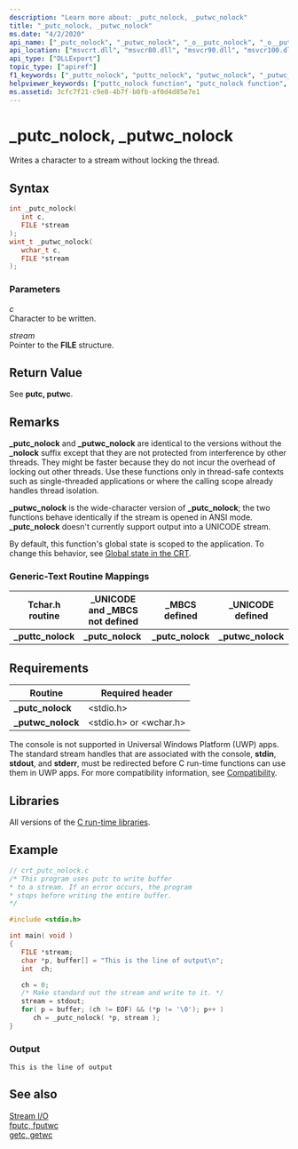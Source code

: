```yaml
---
description: "Learn more about: _putc_nolock, _putwc_nolock"
title: "_putc_nolock, _putwc_nolock"
ms.date: "4/2/2020"
api_name: ["_putc_nolock", "_putwc_nolock", "_o__putc_nolock", "_o__putwc_nolock"]
api_location: ["msvcrt.dll", "msvcr80.dll", "msvcr90.dll", "msvcr100.dll", "msvcr100_clr0400.dll", "msvcr110.dll", "msvcr110_clr0400.dll", "msvcr120.dll", "msvcr120_clr0400.dll", "ucrtbase.dll", "api-ms-win-crt-stdio-l1-1-0.dll", "api-ms-win-crt-private-l1-1-0.dll"]
api_type: ["DLLExport"]
topic_type: ["apiref"]
f1_keywords: ["_puttc_nolock", "puttc_nolock", "putwc_nolock", "_putwc_nolock", "_putc_nolock", "putc_nolock"]
helpviewer_keywords: ["puttc_nolock function", "putc_nolock function", "_putc_nolock function", "streams, writing characters to", "characters, writing", "putwc_nolock function", "_puttc_nolock function", "_putwc_nolock function"]
ms.assetid: 3cfc7f21-c9e8-4b7f-b0fb-af0d4d85e7e1
---
```

# _putc_nolock, _putwc_nolock

Writes a character to a stream without locking the thread.

## Syntax

```C
int _putc_nolock(
   int c,
   FILE *stream
);
wint_t _putwc_nolock(
   wchar_t c,
   FILE *stream
);
```

### Parameters

*c*<br/>
Character to be written.

*stream*<br/>
Pointer to the **FILE** structure.

## Return Value

See **putc, putwc**.

## Remarks

**_putc_nolock** and **_putwc_nolock** are identical to the versions without the **_nolock** suffix except that they are not protected from interference by other threads. They might be faster because they do not incur the overhead of locking out other threads. Use these functions only in thread-safe contexts such as single-threaded applications or where the calling scope already handles thread isolation.

**_putwc_nolock** is the wide-character version of **_putc_nolock**; the two functions behave identically if the stream is opened in ANSI mode. **_putc_nolock** doesn't currently support output into a UNICODE stream.

By default, this function's global state is scoped to the application. To change this behavior, see [Global state in the CRT](../global-state.md).

### Generic-Text Routine Mappings

|Tchar.h routine|_UNICODE and _MBCS not defined|_MBCS defined|_UNICODE defined|
|---------------------|--------------------------------------|--------------------|-----------------------|
|**_puttc_nolock**|**_putc_nolock**|**_putc_nolock**|**_putwc_nolock**|

## Requirements

|Routine|Required header|
|-------------|---------------------|
|**_putc_nolock**|\<stdio.h>|
|**_putwc_nolock**|\<stdio.h> or \<wchar.h>|

The console is not supported in Universal Windows Platform (UWP) apps. The standard stream handles that are associated with the console, **stdin**, **stdout**, and **stderr**, must be redirected before C run-time functions can use them in UWP apps. For more compatibility information, see [Compatibility](../../c-runtime-library/compatibility.md).

## Libraries

All versions of the [C run-time libraries](../../c-runtime-library/crt-library-features.md).

## Example

```C
// crt_putc_nolock.c
/* This program uses putc to write buffer
* to a stream. If an error occurs, the program
* stops before writing the entire buffer.
*/

#include <stdio.h>

int main( void )
{
   FILE *stream;
   char *p, buffer[] = "This is the line of output\n";
   int  ch;

   ch = 0;
   /* Make standard out the stream and write to it. */
   stream = stdout;
   for( p = buffer; (ch != EOF) && (*p != '\0'); p++ )
      ch = _putc_nolock( *p, stream );
}
```

### Output

```Output
This is the line of output
```

## See also

[Stream I/O](../../c-runtime-library/stream-i-o.md)<br/>
[fputc, fputwc](fputc-fputwc.md)<br/>
[getc, getwc](getc-getwc.md)<br/>
